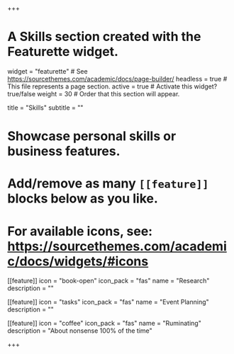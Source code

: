 +++
# A Skills section created with the Featurette widget.
widget = "featurette"  # See https://sourcethemes.com/academic/docs/page-builder/
headless = true  # This file represents a page section.
active = true  # Activate this widget? true/false
weight = 30  # Order that this section will appear.

title = "Skills"
subtitle = ""

# Showcase personal skills or business features.
# 
# Add/remove as many `[[feature]]` blocks below as you like.
# 
# For available icons, see: https://sourcethemes.com/academic/docs/widgets/#icons

[[feature]]
  icon = "book-open"
  icon_pack = "fas"
  name = "Research"
  description = ""
  
  [[feature]]
  icon = "tasks"
  icon_pack = "fas"
  name = "Event Planning"
  description = ""
  
  [[feature]]
  icon = "coffee"
  icon_pack = "fas"
  name = "Ruminating"
  description = "About nonsense 100% of the time"
  
+++
